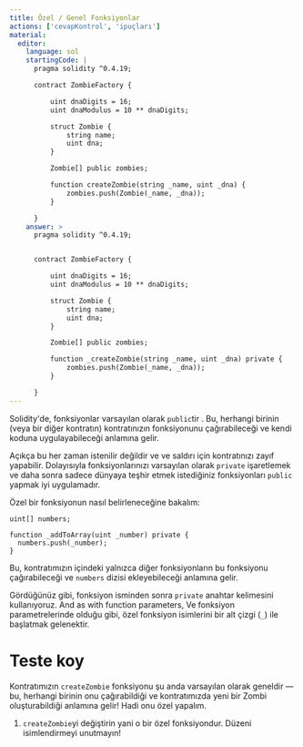 ```yaml
---
title: Özel / Genel Fonksiyonlar
actions: ['cevapKontrol', 'ipuçları']
material:
  editor:
    language: sol
    startingCode: |
      pragma solidity ^0.4.19;

      contract ZombieFactory {

          uint dnaDigits = 16;
          uint dnaModulus = 10 ** dnaDigits;

          struct Zombie {
              string name;
              uint dna;
          }

          Zombie[] public zombies;

          function createZombie(string _name, uint _dna) {
              zombies.push(Zombie(_name, _dna));
          }

      }
    answer: >
      pragma solidity ^0.4.19;


      contract ZombieFactory {

          uint dnaDigits = 16;
          uint dnaModulus = 10 ** dnaDigits;

          struct Zombie {
              string name;
              uint dna;
          }

          Zombie[] public zombies;

          function _createZombie(string _name, uint _dna) private {
              zombies.push(Zombie(_name, _dna));
          }

      }
---
```


Solidity'de, fonksiyonlar varsayılan olarak `public`tir . Bu, herhangi birinin (veya bir diğer kontratın) kontratınızın fonksiyonunu çağırabileceği ve kendi koduna uygulayabileceği anlamına gelir.

Açıkça bu her zaman istenilir değildir ve ve saldırı için kontratınızı zayıf yapabilir. Dolayısıyla fonksiyonlarınızı varsayılan olarak `private` işaretlemek ve daha sonra sadece dünyaya teşhir etmek istediğiniz fonksiyonları `public` yapmak iyi uygulamadır.

Özel bir fonksiyonun nasıl belirleneceğine bakalım:

```
uint[] numbers;

function _addToArray(uint _number) private {
  numbers.push(_number);
}
```

Bu, kontratımızın içindeki yalnızca diğer fonksiyonların bu fonksiyonu çağırabileceği ve `numbers` dizisi ekleyebileceği anlamına gelir.

Gördüğünüz gibi, fonksiyon isminden sonra `private` anahtar kelimesini kullanıyoruz. And as with function parameters, Ve fonksiyon parametrelerinde olduğu gibi, özel fonksiyon isimlerini bir alt çizgi (`_`) ile başlatmak gelenektir.

# Teste koy
 
Kontratımızın `createZombie` fonksiyonu şu anda varsayılan olarak geneldir — bu, herhangi birinin onu çağırabildiği ve kontratımızda yeni bir Zombi oluşturabildiği anlamına gelir! Hadi onu özel yapalım.

1. `createZombie`yi değiştirin yani o bir özel fonksiyondur. Düzeni isimlendirmeyi unutmayın!
